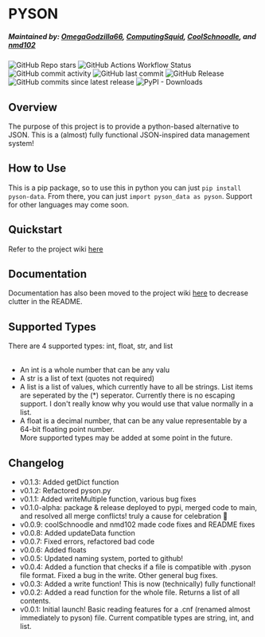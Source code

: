 # PYSON #
##### Maintained by: [OmegaGodzilla66](https://github.com/OmegaGodzilla66), [ComputingSquid](https://github.com/ProbablyComputingSquid), [CoolSchnoodle](https://github.com/CoolSchnoodle), and [nmd102](https://github.com/nmd102) #####

![GitHub Repo stars](https://img.shields.io/github/stars/OmegaGodzilla66/PYSON)
![GitHub Actions Workflow Status](https://img.shields.io/github/actions/workflow/status/OmegaGodzilla66/PYSON/python-publish.yml)
![GitHub commit activity](https://img.shields.io/github/commit-activity/t/OmegaGodzilla66/PYSON)
![GitHub last commit](https://img.shields.io/github/last-commit/OmegaGodzilla66/PYSON)
![GitHub Release](https://img.shields.io/github/v/release/OmegaGodzilla66/PYSON)
![GitHub commits since latest release](https://img.shields.io/github/commits-since/OmegaGodzilla66/PYSON/latest)
![PyPI - Downloads](https://img.shields.io/pypi/dm/pyson-data)



## Overview ##
The purpose of this project is to provide a python-based alternative to JSON. This is a (almost) fully functional JSON-inspired data management system!

## How to Use ##
This is a pip package, so to use this in python you can just `pip install pyson-data`.
From there, you can just `import pyson_data as pyson`.
Support for other languages may come soon.<br>

## Quickstart ##
Refer to the project wiki [here](https://github.com/OmegaGodzilla66/PYSON/wiki)

## Documentation ##
Documentation has also been moved to the project wiki [here](https://github.com/OmegaGodzilla66/PYSON/wiki) to decrease clutter in the README.

## Supported Types ##
There are 4 supported types: int, float, str, and list
<br><br>
- An int is a whole number that can be any valu
- A str is a list of text (quotes not required)
- A list is a list of values, which currently have to all be strings. List items are seperated by the (*) seperator.
Currently there is no escaping support. I don't really know why you would use that value normally in a list.
- A float is a decimal number, that can be any value representable by a 64-bit floating point number.
<br>More supported types may be added  at some point in the future. 

## Changelog ##
- v0.1.3: Added getDict function
- v0.1.2: Refactored pyson.py
- v0.1.1: Added writeMultiple function, various bug fixes
- v0.1.0-alpha: package & release deployed to pypi, merged code to main, and resolved all merge conflicts! truly a cause for celebration 🎉
- v0.0.9: coolSchnoodle and nmd102 made code fixes and README fixes
- v0.0.8: Added updateData function
- v0.0.7: Fixed errors, refactored bad code
- v0.0.6: Added floats
- v0.0.5: Updated naming system, ported to github!
- v0.0.4: Added a function that checks if a file is compatible with .pyson file format. Fixed a bug in the write. Other general bug fixes.
- v0.0.3: Added a write function! This is now (technically) fully functional!
- v0.0.2: Added a read function for the whole file. Returns a list of all contents.
- v0.0.1: Initial launch! Basic reading features for a .cnf (renamed almost immediately to pyson) file. Current compatible types are string, int, and list.

